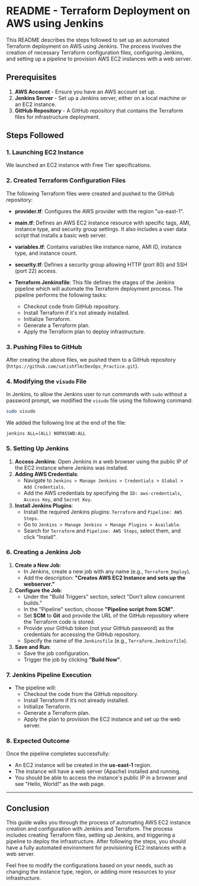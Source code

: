 # README - Terraform Deployment on AWS using Jenkins

This README describes the steps followed to set up an automated Terraform deployment on AWS using Jenkins. The process involves the creation of necessary Terraform configuration files, configuring Jenkins, and setting up a pipeline to provision AWS EC2 instances with a web server.

## Prerequisites

1. **AWS Account** - Ensure you have an AWS account set up.
2. **Jenkins Server** - Set up a Jenkins server, either on a local machine or an EC2 instance.
3. **GitHub Repository** - A GitHub repository that contains the Terraform files for infrastructure deployment.

## Steps Followed

### 1. Launching EC2 Instance

We launched an EC2 instance with Free Tier specifications.

### 2. Created Terraform Configuration Files

The following Terraform files were created and pushed to the GitHub repository:

- **provider.tf**: 
  Configures the AWS provider with the region "us-east-1".

- **main.tf**:
  Defines an AWS EC2 instance resource with specific tags, AMI, instance type, and security group settings. It also includes a user data script that installs a basic web server.

- **variables.tf**:
  Contains variables like instance name, AMI ID, instance type, and instance count.

- **security.tf**:
  Defines a security group allowing HTTP (port 80) and SSH (port 22) access.

- **Terraform Jenkinsfile**:
  This file defines the stages of the Jenkins pipeline which will automate the Terraform deployment process. The pipeline performs the following tasks:
  - Checkout code from GitHub repository.
  - Install Terraform if it's not already installed.
  - Initialize Terraform.
  - Generate a Terraform plan.
  - Apply the Terraform plan to deploy infrastructure.

### 3. Pushing Files to GitHub

After creating the above files, we pushed them to a GitHub repository (`https://github.com/satishflm/DevOps_Practice.git`).

### 4. Modifying the `visudo` File

In Jenkins, to allow the Jenkins user to run commands with `sudo` without a password prompt, we modified the `visudo` file using the following command:

```bash
sudo visudo
```

We added the following line at the end of the file:

```
jenkins ALL=(ALL) NOPASSWD:ALL
```

### 5. Setting Up Jenkins

1. **Access Jenkins**: Open Jenkins in a web browser using the public IP of the EC2 instance where Jenkins was installed.
2. **Adding AWS Credentials**:
   - Navigate to `Jenkins > Manage Jenkins > Credentials > Global > Add Credentials`.
   - Add the AWS credentials by specifying the `ID: aws-credentials`, `Access Key`, and `Secret Key`.
3. **Install Jenkins Plugins**:
   - Install the required Jenkins plugins: `Terraform` and `Pipeline: AWS Steps`.
   - Go to `Jenkins > Manage Jenkins > Manage Plugins > Available`.
   - Search for `Terraform` and `Pipeline: AWS Steps`, select them, and click "Install".

### 6. Creating a Jenkins Job

1. **Create a New Job**:
   - In Jenkins, create a new job with any name (e.g., `Terraform_Deploy`).
   - Add the description: **"Creates AWS EC2 Instance and sets up the webserver."**
2. **Configure the Job**:
   - Under the "Build Triggers" section, select "Don't allow concurrent builds."
   - In the "Pipeline" section, choose **"Pipeline script from SCM"**.
   - Set **SCM** to **Git** and provide the URL of the GitHub repository where the Terraform code is stored.
   - Provide your GitHub token (not your GitHub password) as the credentials for accessing the GitHub repository.
   - Specify the name of the `Jenkinsfile` (e.g., `Terraform.Jenkinsfile`).
3. **Save and Run**:
   - Save the job configuration.
   - Trigger the job by clicking **"Build Now"**.

### 7. Jenkins Pipeline Execution

- The pipeline will:
  - Checkout the code from the GitHub repository.
  - Install Terraform if it’s not already installed.
  - Initialize Terraform.
  - Generate a Terraform plan.
  - Apply the plan to provision the EC2 instance and set up the web server.

### 8. Expected Outcome

Once the pipeline completes successfully:
- An EC2 instance will be created in the **us-east-1** region.
- The instance will have a web server (Apache) installed and running.
- You should be able to access the instance's public IP in a browser and see "Hello, World!" as the web page.

---

## Conclusion

This guide walks you through the process of automating AWS EC2 instance creation and configuration with Jenkins and Terraform. The process includes creating Terraform files, setting up Jenkins, and triggering a pipeline to deploy the infrastructure. After following the steps, you should have a fully automated environment for provisioning EC2 instances with a web server.

Feel free to modify the configurations based on your needs, such as changing the instance type, region, or adding more resources to your infrastructure.
